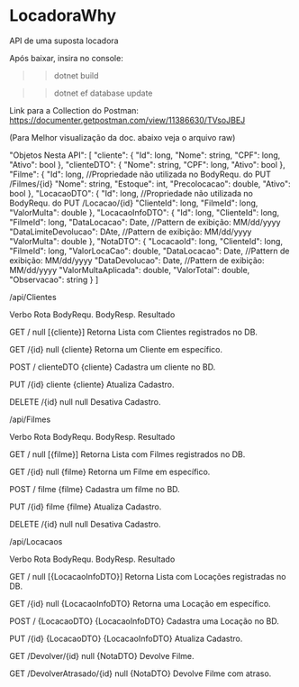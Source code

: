 # LocadoraWhy
API de uma suposta locadora 

Após baixar, insira no console:
 > >dotnet build
	
 > >dotnet ef database update
 
 
 Link para a Collection do Postman:
 https://documenter.getpostman.com/view/11386630/TVsoJBEJ
 
(Para Melhor visualização da doc. abaixo veja o arquivo raw)

"Objetos Nesta API": [
	"cliente":
	{
		"Id": long,
		"Nome": string,
		"CPF": long,
		"Ativo": bool
	},
	"clienteDTO":
	{
		"Nome": string,
		"CPF": long,
		"Ativo": bool
	},
	"Filme":
	{
		"Id": long,						//Propriedade não utilizada no BodyRequ. do PUT /Filmes/{id}
		"Nome": string,
		"Estoque": int,
		"Precolocacao": double,
		"Ativo": bool
	},
	"LocacaoDTO":
	{
		"Id": long,						//Propriedade não utilizada no BodyRequ. do PUT /Locacao/{id}
		"ClienteId": long,
		"FilmeId": long,
		"ValorMulta": double
	},
	"LocacaoInfoDTO":
	{
		"Id": long,
		"ClienteId": long,
		"FilmeId": long,
		"DataLocacao": Date,			//Pattern de exibição: MM/dd/yyyy
		"DataLimiteDevolucao": DAte,	//Pattern de exibição: MM/dd/yyyy
		"ValorMulta": double
	},
	"NotaDTO":
	{
		"LocacaoId": long,
		"ClienteId": long,
		"FilmeId": long,
		"ValorLocaCao": double,
		"DataLocacao": Date,			//Pattern de exibição: MM/dd/yyyy
		"DataDevolucao": Date,			//Pattern de exibição: MM/dd/yyyy
		"ValorMultaAplicada": double,
		"ValorTotal": double,
		"Observacao": string
	}
]

 
 /api/Clientes

Verbo  Rota  BodyRequ.  BodyResp.   Resultado
							
GET    /     null       [{cliente}] Retorna Lista com Clientes registrados no DB.

GET    /{id} null       {cliente}   Retorna um Cliente em específico.

POST   /     clienteDTO {cliente}   Cadastra um cliente no BD.

PUT    /{id} cliente    {cliente}   Atualiza Cadastro.

DELETE /{id} null       null        Desativa Cadastro.


 /api/Filmes

Verbo  Rota  BodyRequ. BodyResp.   Resultado
							
GET    /     null      [{filme}]   Retorna Lista com Filmes registrados no DB.

GET    /{id} null      {filme}     Retorna um Filme em específico.

POST   /     filme     {filme}     Cadastra um filme no BD.

PUT    /{id} filme     {filme}     Atualiza Cadastro.

DELETE /{id} null      null        Desativa Cadastro.


 /api/Locacaos

Verbo Rota                   BodyRequ.    BodyResp.         Resultado
			 				
GET   /                      null        [{LocacaoInfoDTO}]  Retorna Lista com Locações registradas no DB.

GET   /{id}                  null         {LocacaoInfoDTO}   Retorna uma Locação em específico.

POST  /                     {LocacaoDTO}  {LocacaoInfoDTO}   Cadastra uma Locação no BD.

PUT   /{id}                 {LocacaoDTO}  {LocacaoInfoDTO}   Atualiza Cadastro.

GET   /Devolver/{id}         null         {NotaDTO}          Devolve Filme.

GET   /DevolverAtrasado/{id} null         {NotaDTO}          Devolve Filme com atraso.